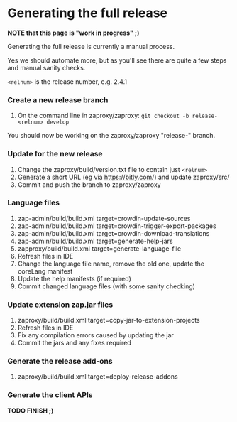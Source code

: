 # Generating the full release

**NOTE that this page is "work in progress" ;)**

Generating the full release is currently a manual process.

Yes we should automate more, but as you'll see there are quite a few steps and manual sanity checks.

``<relnum>`` is the release number, e.g. 2.4.1

### Create a new release branch
  1. On the command line in zaproxy/zaproxy: ``git checkout -b release-<relnum> develop``

You should now be working on the zaproxy/zaproxy "release-<relnum>" branch.

### Update for the new release
  1. Change the zaproxy/build/version.txt file to contain just ``<relnum>``
  1. Generate a short URL (eg via https://bitly.com/) and update zaproxy/src/
  1. Commit and push the branch to zaproxy/zaproxy

### Language files
  1. zap-admin/build/build.xml target=crowdin-update-sources
  1. zap-admin/build/build.xml target=crowdin-trigger-export-packages
  1. zap-admin/build/build.xml target=crowdin-download-translations
  1. zap-admin/build/build.xml target=generate-help-jars
  1. zapproxy/build/build.xml target=generate-language-file
  1. Refresh files in IDE
  1. Change the language file name, remove the old one, update the coreLang manifest
  1. Update the help manifests (if required)
  1. Commit changed language files (with some sanity checking)

### Update extension zap.jar files
  1. zaproxy/build/build.xml target=copy-jar-to-extension-projects
  1. Refresh files in IDE
  1. Fix any compilation errors caused by updating the jar
  1. Commit the jars and any fixes required

### Generate the release add-ons
  1. zaproxy/build/build.xml target=deploy-release-addons

### Generate the client APIs
**TODO FINISH ;)**

